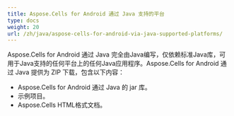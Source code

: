 ```yaml
---
title: Aspose.Cells for Android 通过 Java 支持的平台
type: docs
weight: 20
url: /zh/java/aspose-cells-for-android-via-java-supported-platforms/
---
```


Aspose.Cells for Android 通过 Java 完全由Java编写，仅依赖标准Java库，可用于Java支持的任何平台上的任何Java应用程序。Aspose.Cells for Android 通过 Java 提供为 ZIP 下载，包含以下内容：

- Aspose.Cells for Android 通过 Java 的 jar 库。
- 示例项目。
- Aspose.Cells HTML格式文档。
